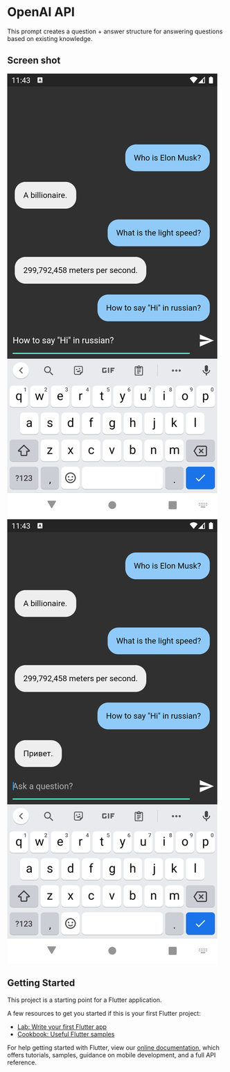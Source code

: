 # OpenAI API

This prompt creates a question + answer structure for answering questions based on existing knowledge.

## Screen shot
![alt text](https://github.com/silexcorp/gpt3/blob/master/screenshots/question.png)
![alt text](https://github.com/silexcorp/gpt3/blob/master/screenshots/answer.png)

## Getting Started

This project is a starting point for a Flutter application.

A few resources to get you started if this is your first Flutter project:

- [Lab: Write your first Flutter app](https://flutter.dev/docs/get-started/codelab)
- [Cookbook: Useful Flutter samples](https://flutter.dev/docs/cookbook)

For help getting started with Flutter, view our
[online documentation](https://flutter.dev/docs), which offers tutorials,
samples, guidance on mobile development, and a full API reference.
